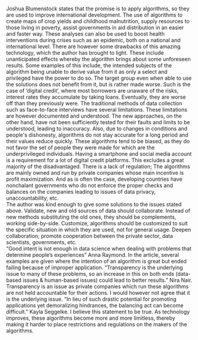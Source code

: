 Joshua Blumenstock states that the promise is to apply algorithms, so they are used to improve international development. The use of algorithms to create maps of crop yields and childhood malnutrition, supply resources to those living in poverty, assist governments in aid distribution in an easier and faster way. These analyses can also be used to boost health interventions during crises such as an epidemic, both on a national and international level.
There are however some drawbacks of this amazing technology, which the author has brought to light. These include unanticipated effects whereby the algorithm brings about some unforeseen results. Some examples of this include, the intended subjects of the algorithm being unable to derive value from it as only a select and privileged have the power to do so. The target group even when able to use the solutions does not benefit from it, but is rather made worse. Such is the case of ‘digital credit’, where most borrowers are unaware of the risks, interest rates they accumulate by taking loans. Eventually, they are worse off than they previously were.  The traditional methods of data collection such as face-to-face interviews have several limitations. These limitations are however documented and understood. The new approaches, on the other hand, have not been sufficiently tested for their faults and limits to be understood, leading to inaccuracy. Also, due to changes in conditions and people's dishonesty, algorithms do not stay accurate for a long period and their values reduce quickly. These algorithms tend to be biased, as they do not favor the set of people they were made for which are the underprivileged individuals. Having a smartphone and social media account is a requirement for a lot of digital credit platforms. This excludes a great majority of the disadvantaged. There is a lack of regulation; The algorithms are mainly owned and run by private companies whose main incentive is profit maximization. And as is often the case, developing countries have nonchalant governments who do not enforce the proper checks and balances on the companies leading to issues of data privacy, unaccountability, etc.  
The author was kind enough to give some solutions to the issues stated above. Validate, new and old sources of data should collaborate. Instead of new methods substituting the old ones, they should be complements, working side-by-side. Customize, algorithms should be customized to suit the specific situation in which they are used, not for general usage. Deepen collaboration; promote cooperation between the private sector, data scientists, governments, etc.  
“Good intent is not enough in data science when dealing with problems that determine people’s experiences” Anna Raymond. In the article, several examples are given where the intention of an algorithm is great but ended failing because of improper application. “Transparency is the underlying issue to many of these problems, so an increase in this on both ends (data-based issues & human-based issues) could lead to better results.” Nira Nair. Transparency is an issue as private companies which run these algorithms are not held accountable for their actions. I would however not agree that it is the underlying issue.
“In lieu of such drastic potential for promoting applications yet demoralizing hindrances, the balancing act can become difficult.” Kayla Seggelke. I believe this
statement to be true. As technology improves, these algorithms become more and more limitless, thereby making it harder to place restrictions and regulations on the makers of the algorithms.
 

